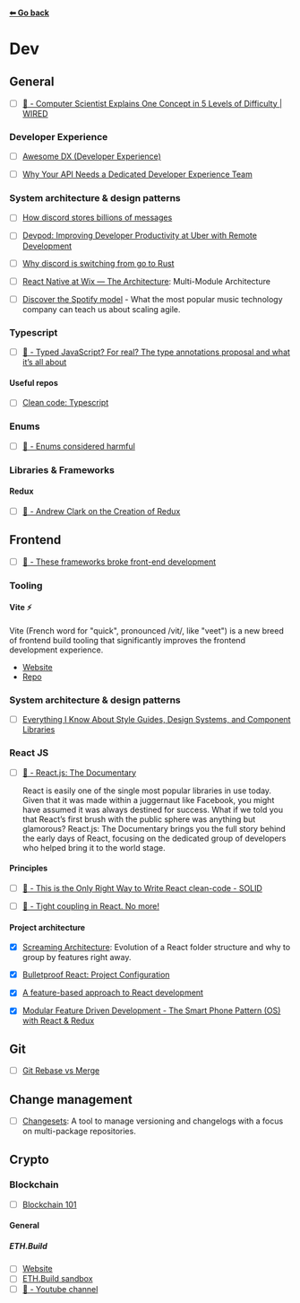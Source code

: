 #### [⬅ Go back](../README.md)

# Dev

## General

- [ ] [🎥 - Computer Scientist Explains One Concept in 5 Levels of Difficulty | WIRED](https://www.youtube.com/watch?v=fOGdb1CTu5c)

### Developer Experience

- [ ] [Awesome DX (Developer Experience)](https://github.com/workos/awesome-developer-experience)

- [ ] [Why Your API Needs a Dedicated Developer Experience Team](https://nordicapis.com/why-your-api-needs-a-dedicated-developer-experience-team/)

### System architecture & design patterns

- [ ] [How discord stores billions of messages](https://discord.com/blog/how-discord-stores-billions-of-messages)

- [ ] [Devpod: Improving Developer Productivity at Uber with Remote Development](https://www.uber.com/en-US/blog/devpod-improving-developer-productivity-at-uber/)

- [ ] [Why discord is switching from go to Rust](https://discord.com/blog/why-discord-is-switching-from-go-to-rust)

- [ ] [React Native at Wix — The Architecture](https://medium.com/wix-engineering/react-native-at-wix-the-architecture-db6361764da6): Multi-Module Architecture

- [ ] [Discover the Spotify model](https://www.atlassian.com/agile/agile-at-scale/spotify) - What the most popular music technology company can teach us about scaling agile.

### Typescript

- [ ] [🎥 - Typed JavaScript? For real? The type annotations proposal and what it’s all about](https://www.youtube.com/watch?v=8EXuuLtYFY0)

#### Useful repos

- [ ] [Clean code: Typescript](https://github.com/labs42io/clean-code-typescript)

### Enums

- [ ] [🎥 - Enums considered harmful](https://www.youtube.com/watch?v=jjMbPt_H3RQ)

### Libraries & Frameworks

#### Redux

- [ ] [🎥 - Andrew Clark on the Creation of Redux](https://www.youtube.com/watch?v=WvRcZkuXmpo)

## Frontend

- [ ] [🎥 - These frameworks broke front-end development](https://www.youtube.com/watch?v=I2NzfOOI7xY)

### Tooling

#### Vite ⚡️

Vite (French word for "quick", pronounced /vit/, like "veet") is a new breed of frontend build tooling that significantly improves the frontend development experience.

- [Website](https://vitejs.dev/)
- [Repo](https://github.com/vitejs/vite)

### System architecture & design patterns

- [ ] [Everything I Know About Style Guides, Design Systems, and Component Libraries](https://leerob.io/blog/style-guides-component-libraries-design-systems)

### React JS

- [ ] [🎥 - React.js: The Documentary](https://www.youtube.com/watch?v=8pDqJVdNa44)

  React is easily one of the single most popular libraries in use today. Given that it was made within a juggernaut like Facebook, you might have assumed it was always destined for success. What if we told you that React’s first brush with the public sphere was anything but glamorous? React.js: The Documentary brings you the full story behind the early days of React, focusing on the dedicated group of developers who helped bring it to the world stage.

#### Principles

- [ ] [🎥 - This is the Only Right Way to Write React clean-code - SOLID](https://www.youtube.com/watch?v=MSq_DCRxOxw)

- [ ] [🔗 - Tight coupling in React. No more!](https://www.linkedin.com/posts/niksumeiko_reactjs-solid-activity-6996118370152505344-4niO/)

#### Project architecture

- [x] [Screaming Architecture](https://profy.dev/article/react-folder-structure#discussion-feature-driven-folder-structure-and-screaming-architecture): Evolution of a React folder structure and why to group by features right away.

- [x] [Bulletproof React: Project Configuration](https://github.com/alan2207/bulletproof-react/blob/master/docs/project-configuration.md)

- [x] [A feature-based approach to React development](https://ryanlanciaux.com/blog/2017/08/20/a-feature-based-approach-to-react-development/)

- [x] [Modular Feature Driven Development - The Smart Phone Pattern (OS) with React & Redux](https://orizens.com/blog/modular-feature-driven-development-the-smart-phone-pattern-os-with-react-redux/)

## Git

- [ ] [Git Rebase vs Merge](https://www.edureka.co/blog/git-rebase-vs-merge/#:~:text=Git%20rebase%20is%20a%20command,of%20the%20merging%20of%20commits.&text=All%20the%20commits%20on%20the,commit%20in%20the%20master%20branch.)

## Change management

- [ ] [Changesets](https://github.com/changesets/changesets): A tool to manage versioning and changelogs with a focus on multi-package repositories.

## Crypto

### Blockchain

- [ ] [Blockchain 101](https://www.notion.so/agrotoken/Blockchain-101-bc00a67c09524d95b2ba3d7f9fe8e5eb)

#### General

##### ETH.Build

- [ ] [Website](https://eth.build/)
- [ ] [ETH.Build sandbox](https://sandbox.eth.build/)
- [ ] [🎥 - Youtube channel](https://www.youtube.com/watch?v=QJ010l-pBpE)
